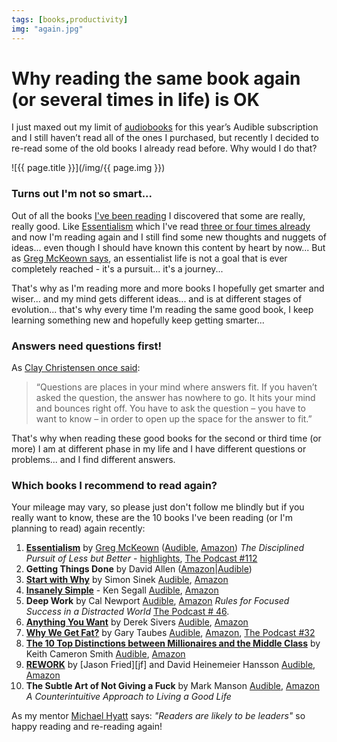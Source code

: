 ```yaml
---
tags: [books,productivity]
img: "again.jpg"
---
```


# Why reading the same book again (or several times in life) is OK

I just maxed out my limit of [audiobooks](https://sliwinski.com/reading-audiobooks-and-absorbing-content) for this year’s Audible subscription and I still haven’t read all of the ones I purchased, but recently I decided to re-read some of the old books I already read before. Why would I do that?

<!--More-->

![{{ page.title }}](/img/{{ page.img }})

### Turns out I'm not so smart...

Out of all the books [I've been reading](https://sliwinski.com/reading) I discovered that some are really, really good. Like [Essentialism](https://sliwinski.com/essentialism) which I've read [three or four times already](https://sliwinski.com/essentialist) and now I'm reading again and I still find some new thoughts and nuggets of ideas... even though I should have known this content by heart by now... But as [Greg McKeown says](https://sliwinski.com/greg-mckeown), an essentialist life is not a goal that is ever completely reached - it's a pursuit... it's a journey...

That's why as I'm reading more and more books I hopefully get smarter and wiser... and my mind gets different ideas... and is at different stages of evolution... that's why every time I'm reading the same good book, I keep learning something new and hopefully keep getting smarter...

### Answers need questions first!

As [Clay Christensen once said](https://signalvnoise.com/posts/3225-what-are-questions):

> “Questions are places in your mind where answers fit. If you haven’t asked the question, the answer has nowhere to go. It hits your mind and bounces right off. You have to ask the question – you have to want to know – in order to open up the space for the answer to fit.”

That's why when reading these good books for the second or third time (or more) I am at different phase in my life and I have different questions or problems... and I find different answers.

### Which books I recommend to read again?

Your mileage may vary, so please just don't follow me blindly but if you really want to know, these are the 10 books I've been reading (or I'm planning to read) again recently:

1. **[Essentialism](https://sliwinski.com/essentialism)** by [Greg McKeown](https://sliwinski.com/greg-mckeown) ([Audible](https://www.audible.com/pd/B00IWZ6XGA?tag=sliwinski-20), [Amazon](https://www.amazon.com/dp/0804137382?tag=sliwinski-20)) *The Disciplined Pursuit of Less but Better* - [highlights](https://sliwinski.com/essentialist), [The Podcast #112](https://sliwinski.com/thepodcast-112)
2. **Getting Things Done** by David Allen ([Amazon](https://www.amazon.com/dp/0143126563?tag=sliwinski-20)|[Audible](https://www.audible.com/pd/B01B6WSMHI?tag=sliwinski-20))
3. **[Start with Why](https://sliwinski.com/start-with-why-by-simon-sinek-audio-book-of-t)** by Simon Sinek [Audible](https://www.audible.com/pd/B004DJCZUW?tag=sliwinski-20), [Amazon](https://www.amazon.com/dp/1591846447?tag=sliwinski-20)
4. **[Insanely Simple](https://sliwinski.com/insanely-simple-by-ken-segall-audio-book-of-t)** - Ken Segall [Audible](https://www.audible.com/pd/B007WV8XPY?tag=sliwinski-20), [Amazon](https://www.amazon.com/dp/1591846218?tag=sliwinski-20)
5. **Deep Work** by Cal Newport [Audible](https://www.audible.com/pd/B0189PX1RQ?tag=sliwinski-20), [Amazon](https://www.amazon.com/dp/1455586692?tag=sliwinski-20) *Rules for Focused Success in a Distracted World* [The Podcast # 46](https://sliwinski.com/thepodcast-46).
6. **[Anything You Want](https://sliwinski.com/anything-you-want)** by Derek Sivers [Audible](https://www.audible.com/pd/B00563HS4C?tag=sliwinski-20), [Amazon](https://www.amazon.com/dp/1591848261?tag=sliwinski-20)
7. **[Why We Get Fat?](https://sliwinski.com/book-why-fat)** by Gary Taubes [Audible](https://www.audible.com/pd/B004D5K512?tag=sliwinski-20), [Amazon](https://www.amazon.com/dp/0307474259?tag=sliwinski-20), [The Podcast #32](https://sliwinski.com/thepodcast-32)
8. **[The 10 Top Distinctions between Millionaires and the Middle Class](https://sliwinski.com/the-10-top-distinctions-between-millionaires)** by Keith Cameron Smith [Audible](https://www.audible.com/pd/B002V8MZIO?tag=sliwinski-20), [Amazon](https://www.amazon.com/dp/0345500229?tag=sliwinski-20)
9. **[REWORK](https://sliwinski.com/review-of-37signals-cookbook-called-rework-ge)** by [Jason Fried][jf] and David Heinemeier Hansson [Audible](https://www.audible.com/pd/B0036FLXLQ?tag=sliwinski-20), [Amazon](https://www.amazon.com/dp/0307463745?tag=sliwinski-20)
10. **The Subtle Art of Not Giving a Fuck** by Mark Manson [Audible](https://www.audible.com/pd/B01I28NFEE?tag=sliwinski-20), [Amazon](https://www.amazon.com/dp/0062457713?tag=sliwinski-20) *A Counterintuitive Approach to Living a Good Life*

As my mentor [Michael Hyatt](https://michaelhyatt.com/science-readers-leaders/) says: *"Readers are likely to be leaders"* so happy reading and re-reading again!

[n]: https://nozbe.com/
[p]: https://thepodcast.fm/